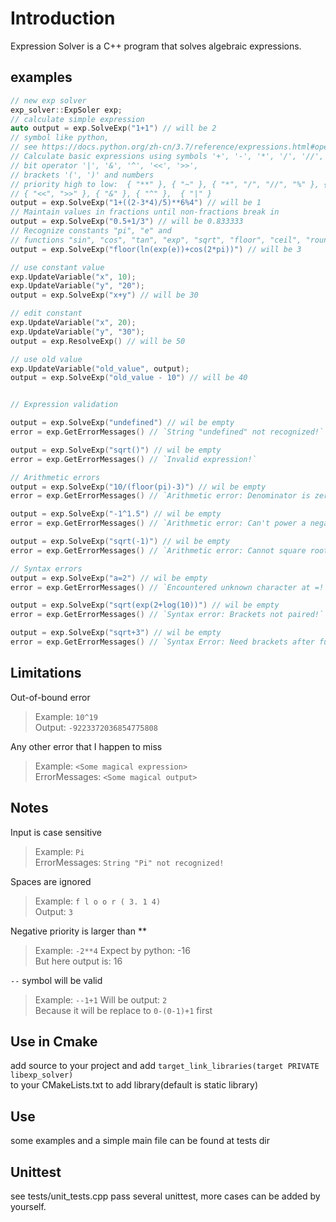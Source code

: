 # Introduction

Expression Solver is a C++ program that solves algebraic expressions.

## examples

```c++
// new exp solver
exp_solver::ExpSoler exp;
// calculate simple expression
auto output = exp.SolveExp("1+1") // will be 2
// symbol like python, 
// see https://docs.python.org/zh-cn/3.7/reference/expressions.html#operator-precedence
// Calculate basic expressions using symbols '+', '-', '*', '/', '//', '**', '%', 
// bit operator '|', '&', '^', '<<', '>>', 
// brackets '(', ')' and numbers
// priority high to low:  { "**" }, { "~" }, { "*", "/", "//", "%" }, { "+", "-" }, 
// { "<<", ">>" }, { "&" }, { "^" },  { "|" }
output = exp.SolveExp("1+((2-3*4)/5)**6%4") // will be 1
// Maintain values in fractions until non-fractions break in
output = exp.SolveExp("0.5+1/3") // will be 0.833333
// Recognize constants "pi", "e" and 
// functions "sin", "cos", "tan", "exp", "sqrt", "floor", "ceil", "round", "ln", "log", "abs"
output = exp.SolveExp("floor(ln(exp(e))+cos(2*pi))") // will be 3

// use constant value
exp.UpdateVariable("x", 10);
exp.UpdateVariable("y", "20");
output = exp.SolveExp("x+y") // will be 30

// edit constant
exp.UpdateVariable("x", 20);
exp.UpdateVariable("y", "30");
output = exp.ResolveExp() // will be 50

// use old value
exp.UpdateVariable("old_value", output);
output = exp.SolveExp("old_value - 10") // will be 40


// Expression validation

output = exp.SolveExp("undefined") // wil be empty
error = exp.GetErrorMessages() // `String "undefined" not recognized!`

output = exp.SolveExp("sqrt()") // wil be empty
error = exp.GetErrorMessages() // `Invalid expression!`

// Arithmetic errors
output = exp.SolveExp("10/(floor(pi)-3)") // wil be empty
error = exp.GetErrorMessages() // `Arithmetic error: Denominator is zero!`  

output = exp.SolveExp("-1^1.5") // wil be empty
error = exp.GetErrorMessages() // `Arithmetic error: Can't power a negative number by a non-integer!`

output = exp.SolveExp("sqrt(-1)") // wil be empty 
error = exp.GetErrorMessages() // `Arithmetic error: Cannot square root a negative number!`

// Syntax errors
output = exp.SolveExp("a=2") // wil be empty
error = exp.GetErrorMessages() // `Encountered unknown character at =!`  

output = exp.SolveExp("sqrt(exp(2+log(10))") // wil be empty
error = exp.GetErrorMessages() // `Syntax error: Brackets not paired!`  

output = exp.SolveExp("sqrt+3") // wil be empty
error = exp.GetErrorMessages() // `Syntax Error: Need brackets after function name!`
```

## Limitations

Out-of-bound error
> Example: `10^19`  
> Output: `-9223372036854775808`

Any other error that I happen to miss
> Example: `<Some magical expression>`  
> ErrorMessages: `<Some magical output>`

## Notes

Input is case sensitive
> Example: `Pi`  
> ErrorMessages: `String "Pi" not recognized!`

Spaces are ignored
> Example: `f l o o r ( 3. 1 4)`  
> Output: `3`

Negative priority is larger than **
> Example: `-2**4`
> Expect by python: -16  
> But here output is: 16

`--` symbol will be valid
> Example: `--1+1`
> Will be output: `2`  
> Because it will be replace to `0-(0-1)+1` first

## Use in Cmake

add source to your project and add `target_link_libraries(target PRIVATE libexp_solver)`  
to your CMakeLists.txt to add library(default is static library)

## Use

some examples and a simple main file can be found at tests dir

## Unittest

see tests/unit_tests.cpp
pass several unittest, more cases can be added by yourself.

